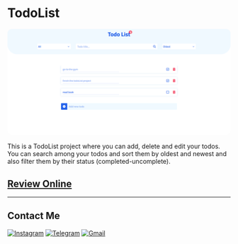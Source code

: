 # TodoList

<div align="center">
<img src="TodoList.PNG" style="border-radius:10px;">
</div>

This is a TodoList project where you can add, delete and edit your todos. You can search among your todos and sort them by oldest and newest and also filter them by their status (completed-uncomplete).

## [Review Online](<https://todolistbahar.netlify.app//>)
---

## Contact Me

<div>

[![Instagram](https://img.shields.io/badge/Instagram-E4405F?logo=Instagram&logoColor=white&style=for-the-badge)](https://instagram.com/bahar.esh86?igshid=YmMyMTA2M2Y=)
[![Telegram](https://img.shields.io/badge/Telegram-229ED9?logo=Telegram&logoColor=white&style=for-the-badge)](https://t.me/Bahar1386)
[![Gmail](https://img.shields.io/badge/Gmail-EA4335?logo=Gmail&logoColor=white&style=for-the-badge)](mailto:bahareshghi1386@gmail.com)

</div>
